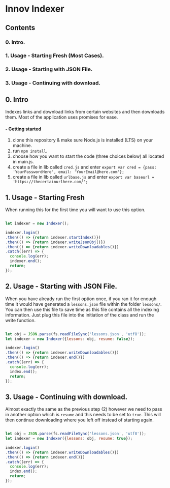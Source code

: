 # Innov Indexer #
## Contents
### 0. Intro.
### 1. Usage - Starting Fresh (Most Cases).
### 2. Usage - Starting with JSON File.
### 3. Usage - Continuing with download.

## 0. Intro
  Indexes links and download links from certain websites and then downloads them.
  Most of the application uses promises for ease.
#### - Getting started
1. clone this repository & make sure Node.js is installed (LTS) on your machine.
2. run `npm install`.
3. choose how you want to start the code (three choices below) all located in main.js.
4. create a file in lib called `cred.js` and enter `export var cred = {pass: 'YourPasswordHere', email: 'YourEmail@here.com'};`
5. create a file in lib called `urlbase.js` and enter `export var baseurl = 'https://thecertainurlhere.com/';`

## 1. Usage - Starting Fresh
 When running this for the first time you will want to use this option.

```javascript

let indexer = new Indexer();

indexer.login()
.then(() => {return indexer.startIndex()})
.then(() => {return indexer.writeJsonObj()})
.then(() => {return indexer.writeDownloadables()})
.catch((err) => {
  console.log(err);
  indexer.end();
  return;
});


```

## 2. Usage - Starting with JSON File.
 When you have already run the first option once, if you ran it for enough time
 it would have generated a `lessons.json` file within the folder `lessons/`.
 You can then use this file to save time as this file contains all the indexing information.
 Just plug this file into the initiation of the class and run the write function.

```javascript

let obj = JSON.parse(fs.readFileSync('lessons.json', 'utf8'));
let indexer = new Indexer({lessons: obj, resume: false});

indexer.login()
.then(() => {return indexer.writeDownloadables()})
.then(() => {return indexer.end()})
.catch((err) => {
  console.log(err);
  index.end();
  return;
});

```

## 3. Usage - Continuing with download.
 Almost exactly the same as the previous step (2) however we need to pass in another
 option which is `resume` and this needs to be set to `true`.
 This will then continue downloading where you left off instead of starting again.

```javascript

let obj = JSON.parse(fs.readFileSync('lessons.json', 'utf8'));
let indexer = new Indexer({lessons: obj, resume: true});

indexer.login()
.then(() => {return indexer.writeDownloadables()})
.then(() => {return indexer.end()})
.catch((err) => {
  console.log(err);
  index.end();
  return;
});

```
